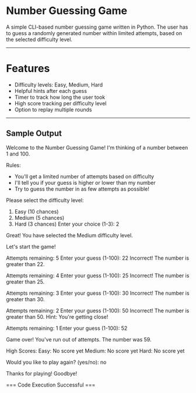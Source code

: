 # Number Guessing Game 

A simple CLI-based number guessing game written in Python. The user has to guess a randomly generated number within limited attempts, based on the selected difficulty level.

---

# Features
- Difficulty levels: Easy, Medium, Hard
- Helpful hints after each guess
- Timer to track how long the user took
- High score tracking per difficulty level
- Option to replay multiple rounds

---

## Sample Output

Welcome to the Number Guessing Game!
I'm thinking of a number between 1 and 100.

Rules:
- You'll get a limited number of attempts based on difficulty
- I'll tell you if your guess is higher or lower than my number
- Try to guess the number in as few attempts as possible!

Please select the difficulty level:
1. Easy (10 chances)
2. Medium (5 chances)
3. Hard (3 chances)
Enter your choice (1-3): 2

Great! You have selected the Medium difficulty level.

Let's start the game!

Attempts remaining: 5
Enter your guess (1-100): 22
Incorrect! The number is greater than 22.

Attempts remaining: 4
Enter your guess (1-100): 25
Incorrect! The number is greater than 25.

Attempts remaining: 3
Enter your guess (1-100): 30
Incorrect! The number is greater than 30.

Attempts remaining: 2
Enter your guess (1-100): 50
Incorrect! The number is greater than 50.
Hint: You're getting close!

Attempts remaining: 1
Enter your guess (1-100): 52

Game over! You've run out of attempts. The number was 59.

High Scores:
Easy: No score yet
Medium: No score yet
Hard: No score yet

Would you like to play again? (yes/no): no

Thanks for playing! Goodbye!

=== Code Execution Successful ===

